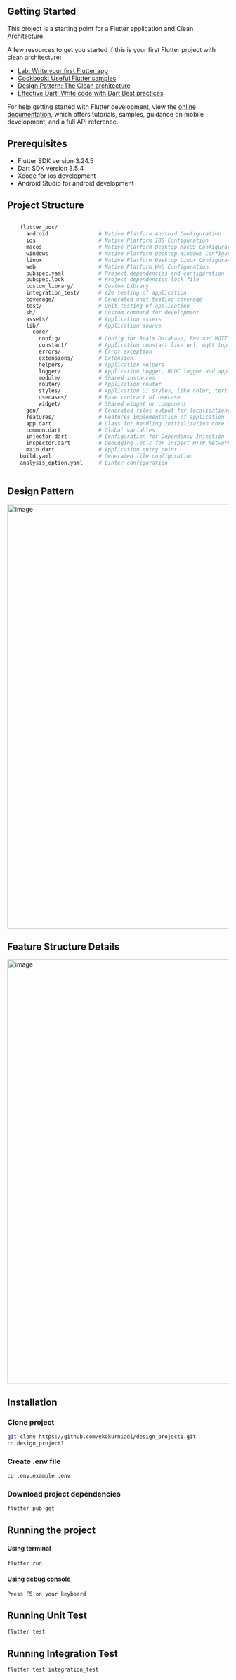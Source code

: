 ## Getting Started

This project is a starting point for a Flutter application and Clean Architecture.

A few resources to get you started if this is your first Flutter project with clean architecture:

- [Lab: Write your first Flutter app](https://docs.flutter.dev/get-started/codelab)
- [Cookbook: Useful Flutter samples](https://docs.flutter.dev/cookbook)
- [Design Pattern: The Clean architecture](https://blog.cleancoder.com/uncle-bob/2012/08/13/the-clean-architecture.html)
- [Effective Dart: Write code with Dart Best practices](https://dart.dev/effective-dart)

For help getting started with Flutter development, view the
[online documentation](https://docs.flutter.dev/), which offers tutorials,
samples, guidance on mobile development, and a full API reference.

## Prerequisites
- Flutter SDK version 3.24.5
- Dart SDK version 3.5.4
- Xcode for ios development
- Android Studio for android development

## Project Structure
```bash

    flutter_pos/
      android                # Native Platform Android Configuration 
      ios                    # Native Platform IOS Configuration 
      macos                  # Native Platform Desktop MacOS Configuration 
      windows                # Native Platform Desktop Windows Configuration 
      linux                  # Native Platform Desktop Linux Configuration
      web                    # Native Platform Web Configuration
      pubspec.yaml           # Project dependencies and configuration
      pubspec.lock           # Project dependencies lock file
      custom_library/        # Custom Library
      integration_test/      # e2e testing of application
      coverage/              # Generated unit testing coverage
      test/                  # Unit testing of application
      sh/                    # Custom command for development
      assets/                # Application assets
      lib/                   # Application source
        core/
          config/            # Config for Realm Database, Env and MQTT
          constant/          # Application constant like url, mqtt topics
          errors/            # Error exception
          extensions/        # Extension
          helpers/           # Application Helpers
          logger/            # Application Logger, BLOC logger and application logger
          module/            # Shared instances
          router/            # Application router
          styles/            # Application UI styles, like color, text style, theme
          usecases/          # Base contract of usecase
          widget/            # Shared widget or component
      gen/                   # Generated files output for localizations, assets, and fonts
      features/              # Features implementation of application
      app.dart               # Class for handling initialization core module
      common.dart            # Global variables
      injector.dart          # Configuration for Dependency Injection
      inspector.dart         # Debugging Tools for inspect HTTP Network, Realm Database, and Local storage (Shared Preferences)
      main.dart              # Application entry point
    build.yaml               # Generated file configuration
    analysis_option.yaml     # Linter configuration
          
```
## Design Pattern
<img width="965" alt="image" src="https://github.com/user-attachments/assets/a47118d4-557e-453f-9be8-a40de4b82841">

## Feature Structure Details
<img width="965" alt="image" src="https://github.com/user-attachments/assets/0cc93e26-f1a6-48b7-911d-11b032c27b2a">

## Installation

### Clone project
```bash
git clone https://github.com/ekokurniadi/design_project1.git
cd design_project1
```

### Create .env file
```bash
cp .env.example .env
```

### Download project dependencies
```bash
flutter pub get
```

## Running the project
#### Using terminal
```bash
flutter run
```
#### Using debug console
```
Press F5 on your keyboard
```
## Running Unit Test
```bash
flutter test
```
## Running Integration Test
```bash
flutter test integration_test
```

